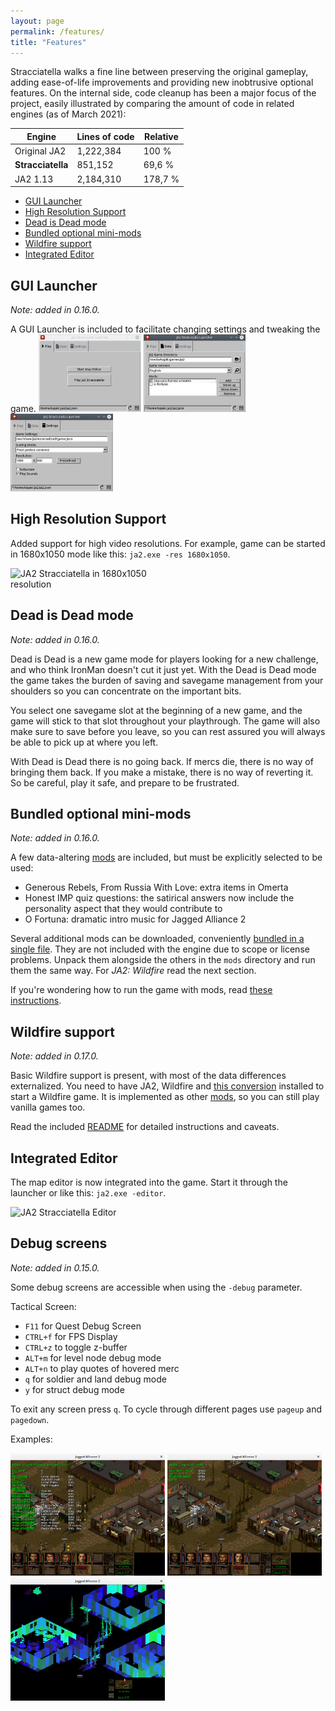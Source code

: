 ```yaml
---
layout: page
permalink: /features/
title: "Features"
---
```


Stracciatella walks a fine line between preserving the original gameplay, adding ease-of-life
improvements and providing new inobtrusive optional features. On the internal side, code cleanup
has been a major focus of the project, easily illustrated by comparing the amount of code in
related engines (as of March 2021):

Engine            | Lines of code | Relative 
------------------|---------------|---------
Original JA2      | 1,222,384 | 100 %
**Stracciatella** |   851,152 | 69,6 %
JA2 1.13          | 2,184,310 | 178,7 %

  - [GUI Launcher](#gui-launcher)
  - [High Resolution Support](#high-resolution-support)
  - [Dead is Dead mode](#dead-is-dead-mode)
  - [Bundled optional mini-mods](#bundled-optional-mini-mods)
  - [Wildfire support](#wildfire-support)
  - [Integrated Editor](#integrated-editor)


## GUI Launcher
*Note: added in 0.16.0.*

A GUI Launcher is included to facilitate changing settings and tweaking the game.
<img src="/img/features/launcher-tab1.jpg" style="max-width: 32.5%" alt="JA2 Stracciatella launcher tab 1">
<img src="/img/features/launcher-tab2.jpg" style="max-width: 32.5%" alt="JA2 Stracciatella launcher tab 2">
<img src="/img/features/launcher-tab3.jpg" style="max-width: 32.5%" alt="JA2 Stracciatella launcher tab 3">


## High Resolution Support

Added support for high video resolutions. For example, game can be started in 1680x1050  mode like this: `ja2.exe -res 1680x1050`.

<img src="/img/features/high-res.jpg" style="max-width: 50%" alt="JA2 Stracciatella in 1680x1050 resolution">


## Dead is Dead mode
*Note: added in 0.16.0.*

Dead is Dead is a new game mode for players looking for a new challenge, and who think IronMan doesn't cut it just yet. With the Dead is Dead mode the game takes the burden of saving and savegame management from your shoulders so you can concentrate on the important bits. 

You select one savegame slot at the beginning of a new game, and the game will stick to that slot throughout your playthrough. The game will also make sure to save before you leave, so you can rest assured you will always be able to pick up at where you left.

With Dead is Dead there is no going back. If mercs die, there is no way of bringing them back. If you make a mistake, there is no way of reverting it. So be careful, play it safe, and prepare to be frustrated.


## Bundled optional mini-mods
*Note: added in 0.16.0.*

A few data-altering [mods](https://github.com/ja2-stracciatella/ja2-stracciatella/tree/master/assets/mods) are included, but must be explicitly selected to be used:
- Generous Rebels, From Russia With Love: extra items in Omerta
- Honest IMP quiz questions: the satirical answers now include the personality aspect that they would contribute to
- O Fortuna: dramatic intro music for Jagged Alliance 2

Several additional mods can be downloaded, conveniently [bundled in a single file](https://github.com/ja2-stracciatella/ja2-stracciatella-modpacks/releases/latest).
They are not included with the engine due to scope or license problems. Unpack them alongside the others in the `mods` directory and run them the
same way. For *JA2: Wildfire* read the next section.

If you're wondering how to run the game with mods, read [these instructions](how-to-run.md#extra-configuration-and-modding).


## Wildfire support
*Note: added in 0.17.0.*

Basic Wildfire support is present, with most of the data differences externalized. You need
to have JA2, Wildfire and [this conversion](https://github.com/ja2-stracciatella/mod-wildfire-maps/releases)
installed to start a Wildfire game. It is implemented as other [mods](#bundled-optional-mini-mods), so you can
still play vanilla games too.

Read the included [README](https://github.com/ja2-stracciatella/mod-wildfire-maps/blob/master/README.md)
for detailed instructions and caveats.


## Integrated Editor

The map editor is now integrated into the game. Start it through the launcher or like this: `ja2.exe -editor`.

<img src="/img/features/integrated-editor.jpg" style="max-width: 50%" alt="JA2 Stracciatella Editor">


## Debug screens
*Note: added in 0.15.0.*

Some debug screens are accessible when using the `-debug` parameter.

Tactical Screen:

- `F11` for Quest Debug Screen
- `CTRL+f` for FPS Display
- `CTRL+z` to toggle z-buffer
- `ALT+m` for level node debug mode
- `ALT+n` to play quotes of hovered merc
- `q` for soldier and land debug mode
- `y` for struct debug mode

To exit any screen press `q`. To cycle through different pages use `pageup` and `pagedown`.

Examples:

<img src="/img/features/debug-soldier.png" style="max-width: 49%" alt="Debug soldier">
<img src="/img/features/debug-land.png" style="max-width: 49%" alt="Debug land">
<img src="/img/features/debug-z-buffer.png" style="max-width: 49%" alt="Debug z-buffer">
